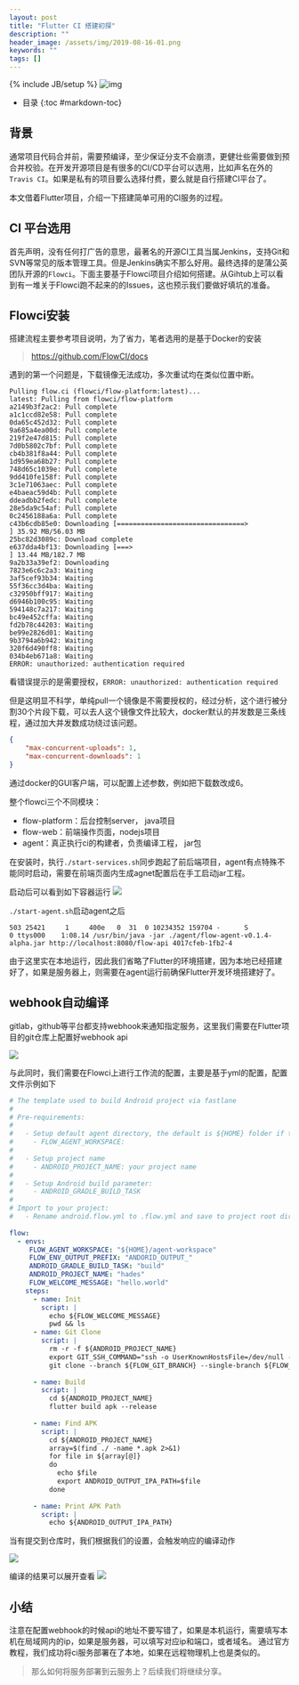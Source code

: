 ```yaml
---
layout: post
title: "Flutter CI 搭建初探"
description: ""
header_image: /assets/img/2019-08-16-01.png
keywords: ""
tags: []
---
```

{% include JB/setup %}
![img](/assets/img/2019-08-16-01.png)

* 目录
{:toc #markdown-toc}

## 背景
通常项目代码合并前，需要预编译，至少保证分支不会崩溃，更健壮些需要做到预合并校验。在开发开源项目是有很多的CI/CD平台可以选用，比如声名在外的`Travis CI`。如果是私有的项目要么选择付费，要么就是自行搭建CI平台了。

本文借着Flutter项目，介绍一下搭建简单可用的CI服务的过程。


## CI 平台选用
首先声明，没有任何打广告的意思，最著名的开源CI工具当属Jenkins，支持Git和SVN等常见的版本管理工具。但是Jenkins确实不那么好用。最终选择的是蒲公英团队开源的`Flowci`。下面主要基于Flowci项目介绍如何搭建。从Gihtub上可以看到有一堆关于Flowci跑不起来的的Issues，这也预示我们要做好填坑的准备。


## Flowci安装

搭建流程主要参考项目说明，为了省力，笔者选用的是基于Docker的安装

> https://github.com/FlowCI/docs

遇到的第一个问题是，下载镜像无法成功，多次重试均在类似位置中断。
```
Pulling flow.ci (flowci/flow-platform:latest)...
latest: Pulling from flowci/flow-platform
a2149b3f2ac2: Pull complete
a1c1ccd82e58: Pull complete
0da65c452d32: Pull complete
9a685a4ea00d: Pull complete
219f2e47d815: Pull complete
7d0b5802c7bf: Pull complete
cb4b381f8a44: Pull complete
1d959ea68b27: Pull complete
748d65c1039e: Pull complete
9dd410fe158f: Pull complete
3c1e71063aec: Pull complete
e4baeac59d4b: Pull complete
ddeadbb2fedc: Pull complete
28e5da9c54af: Pull complete
0c2456188a6a: Pull complete
c43b6cdb85e0: Downloading [================================>                  ] 35.92 MB/56.03 MB
25bc82d3089c: Download complete
e637dda4bf13: Downloading [===>                                               ] 13.44 MB/182.7 MB
9a2b33a39ef2: Downloading
7823e6c6c2a3: Waiting
3af5cef93b34: Waiting
55f36cc3d4ba: Waiting
c32950bff917: Waiting
d6946b100c95: Waiting
594148c7a217: Waiting
bc49e452cffa: Waiting
fd2b78c44203: Waiting
be99e2826d01: Waiting
9b3794a6b942: Waiting
320f6d490ff8: Waiting
034b4eb671a8: Waiting
ERROR: unauthorized: authentication required
```

看错误提示的是需要授权，`ERROR: unauthorized: authentication required`

但是这明显不科学，单纯pull一个镜像是不需要授权的，经过分析，这个进行被分割30个片段下载，可以去人这个镜像文件比较大，docker默认的并发数是三条线程，通过加大并发数成功绕过该问题。

```json
{
    "max-concurrent-uploads": 1,
    "max-concurrent-downloads": 1
}
```

通过docker的GUI客户端，可以配置上述参数，例如把下载数改成6。

整个flowci三个不同模块：
* flow-platform：后台控制server， java项目
* flow-web：前端操作页面，nodejs项目
* agent：真正执行ci的构建者，负责编译工程， jar包

在安装时，执行`./start-services.sh`同步跑起了前后端项目，agent有点特殊不能同时启动，需要在前端页面内生成agnet配置后在手工启动jar工程。

启动后可以看到如下容器运行
![](/assets/images/flowci-images.png)

`./start-agent.sh`启动agent之后
```
503 25421     1     400e   0  31  0 10234352 159704 -      S                   0 ttys000    1:08.14 /usr/bin/java -jar ./agent/flow-agent-v0.1.4-alpha.jar http://localhost:8080/flow-api 4017cfeb-1fb2-4

```

由于这里实在本地运行，因此我们省略了Flutter的环境搭建，因为本地已经搭建好了，如果是服务器上，则需要在agent运行前确保Flutter开发环境搭建好了。

## webhook自动编译
gitlab，github等平台都支持webhook来通知指定服务，这里我们需要在Flutter项目的git仓库上配置好webhook api

![](/assets/images/flowci-webhook.png)

与此同时，我们需要在Flowci上进行工作流的配置，主要是基于yml的配置，配置文件示例如下
```yml
# The template used to build Android project via fastlane
#
# Pre-requirements:
#  
#   - Setup default agent directory, the default is ${HOME} folder if the variable not defined
#     - FLOW_AGENT_WORKSPACE:
#
#   - Setup project name
#     - ANDROID_PROJECT_NAME: your project name
#
#   - Setup Android build parameter:
#     - ANDROID_GRADLE_BUILD_TASK
# 
# Import to your project:
#   - Rename android.flow.yml to .flow.yml and save to project root directory
 
flow:
  - envs:
     FLOW_AGENT_WORKSPACE: "${HOME}/agent-workspace"
     FLOW_ENV_OUTPUT_PREFIX: "ANDORID_OUTPUT_"
     ANDROID_GRADLE_BUILD_TASK: "build"
     ANDROID_PROJECT_NAME: "hades"
     FLOW_WELCOME_MESSAGE: "hello.world"
    steps:
      - name: Init
        script: |
          echo ${FLOW_WELCOME_MESSAGE}
          pwd && ls
      - name: Git Clone
        script: |
          rm -r -f ${ANDROID_PROJECT_NAME}
          export GIT_SSH_COMMAND="ssh -o UserKnownHostsFile=/dev/null -o StrictHostKeyChecking=no"
          git clone --branch ${FLOW_GIT_BRANCH} --single-branch ${FLOW_GIT_URL} ${ANDROID_PROJECT_NAME}
            
      - name: Build
        script: |
          cd ${ANDROID_PROJECT_NAME}
          flutter build apk --release
      
      - name: Find APK
        script: |
          cd ${ANDROID_PROJECT_NAME}
          array=$(find ./ -name *.apk 2>&1)
          for file in ${array[@]}
          do
            echo $file 
            export ANDROID_OUTPUT_IPA_PATH=$file
          done
          
      - name: Print APK Path
        script: |
          echo ${ANDROID_OUTPUT_IPA_PATH}
```

当有提交到仓库时，我们根据我们的设置，会触发响应的编译动作

![](/assets/images/flowci-events.png)

编译的结果可以展开查看
![](/assets/images/flowci-webhook.png)

## 小结

注意在配置webhook的时候api的地址不要写错了，如果是本机运行，需要填写本机在局域网内的ip，如果是服务器，可以填写对应ip和端口，或者域名。
通过官方教程，我们成功将ci服务部署在了本地，如果在远程物理机上也是类似的。

> 那么如何将服务部署到云服务上？后续我们将继续分享。
